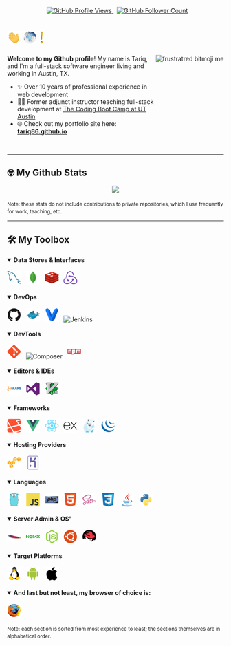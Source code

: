 <p align="center">
    <span>&nbsp;</span>
    <a href="https://github.com/tariq86/tariq86">
        <img src="https://pageview.vercel.app/?github_user=tariq86" alt="GitHub Profile Views" />
    </a>
    <span>&nbsp;</span>
    <a href="https://github.com/tariq86?tab=followers">
        <img src="https://img.shields.io/github/followers/tariq86.svg?label=follow&style=social" alt="GitHub Follower Count" />
    </a>
</p>

<h1>
	<img height="30px" src="./res/img/hi.gif" alt="👋🏽" />
	<img height="30px" src="./res/img/globe.gif" alt="🌎" />
	<img height="30px" src="./res/img/exclamation.gif" alt="❗" />
</h1>

<img align="right" height="200" src="./res/img/my-bitmoji.png" alt="frustratred bitmoji me" />

<p valign="middle">

**Welcome to my Github profile**! My name is Tariq, and I'm a full-stack software engineer living and working in Austin, TX.

- ✨ Over 10 years of professional experience in web development
- 👨‍💻 Former adjunct instructor teaching full-stack development at [The Coding Boot Camp at UT Austin](https://techbootcamps.utexas.edu/coding/)
- 🌐 Check out my portfolio site here: [**tariq86.github.io**](https://tariq86.github.io)

</p>

<br clear="both" />

---

## 🤓 My Github Stats

<p align="center">
    <img src="https://github-readme-stats.vercel.app/api?username=tariq86&show_icons=true&theme=dark" />
</p>

<small>Note: these stats do not include contributions to private repositories, which I use frequently for work, teaching, etc.</small>

---

## 🛠️ My Toolbox

<details open>
    <summary><strong>Data Stores & Interfaces</strong></summary>
    <br />
    <!-- MySQL -->
    <img src="https://raw.githubusercontent.com/devicons/devicon/master/icons/mysql/mysql-original.svg" width="32" alt="MySQL" />
    &nbsp;
    <!-- MongoDB -->
    <img src="https://raw.githubusercontent.com/devicons/devicon/master/icons/mongodb/mongodb-original.svg" width="32" alt="MongoDB" />
    &nbsp;
    <!-- Redis -->
    <img src="https://raw.githubusercontent.com/devicons/devicon/master/icons/redis/redis-original.svg" width="32" alt="Redis" />
    &nbsp;
    <!-- Redux -->
    <img src="https://raw.githubusercontent.com/devicons/devicon/master/icons/redux/redux-original.svg" width="32" alt="Redux" />
</details>

<br />

<details open>
    <summary><strong>DevOps</strong></summary>
    <br />
    <!-- GitHub -->
    <img src="https://raw.githubusercontent.com/devicons/devicon/master/icons/github/github-original.svg" width="32" alt="GitHub" />
    &nbsp;
    <!-- Docker -->
    <img src="https://raw.githubusercontent.com/devicons/devicon/master/icons/docker/docker-original.svg" width="32" alt="Docker" />
    &nbsp;
    <!-- Vagrant -->
    <img src="https://raw.githubusercontent.com/devicons/devicon/master/icons/vagrant/vagrant-original.svg" width="32" alt="Vagrant" />
    &nbsp;
    <!-- Jenkins -->
    <img src="https://raw.githubusercontent.com/tariq86/devicon/feature/306-jenkins/icons/jenkins/jenkins-original.svg" width="32" alt="Jenkins" />
</details>

<br />

<details open>
    <summary><strong>DevTools</strong></summary>
    <br />
    <!-- Git -->
    <img src="https://raw.githubusercontent.com/devicons/devicon/master/icons/git/git-original.svg" width="32" alt="Git" />
    &nbsp;
    <img src="https://raw.githubusercontent.com/tariq86/devicon/icons/composer/icons/composer/composer-original.svg" width="32" alt="Composer" />
    &nbsp;
    <!-- NPM -->
    <img src="https://raw.githubusercontent.com/devicons/devicon/master/icons/npm/npm-original-wordmark.svg" width="32" alt="NPM" />
</details>

<br />

<details open>
    <summary><strong>Editors & IDEs</strong></summary>
    <br />
    <!-- Jetbrains -->
    <img src="https://raw.githubusercontent.com/devicons/devicon/master/icons/jetbrains/jetbrains-original.svg" width="32" alt="Jetbrains IDEs" />
    &nbsp;
    <!-- Visual Studio -->
    <img src="https://raw.githubusercontent.com/devicons/devicon/master/icons/visualstudio/visualstudio-plain.svg" width="32" alt="Visual Studio" />
    &nbsp;
    <!-- vim -->
    <img src="https://raw.githubusercontent.com/devicons/devicon/master/icons/vim/vim-original.svg" width="32" alt="vim" />
</details>

<br />

<details open>
    <summary><strong>Frameworks</strong></summary>
    <br />
    <!-- Laravel -->
    <img src="https://raw.githubusercontent.com/devicons/devicon/master/icons/laravel/laravel-plain.svg" width="32" alt="Laravel" />
    &nbsp;
    <!-- Vue.js -->
    <img src="https://raw.githubusercontent.com/devicons/devicon/master/icons/vuejs/vuejs-original.svg" width="32" alt="Vue.js" />
    &nbsp;
    <!-- React -->
    <img src="https://raw.githubusercontent.com/devicons/devicon/master/icons/react/react-original.svg" width="32" alt="React" />
    &nbsp;
    <!-- Express.js -->
    <img src="https://raw.githubusercontent.com/devicons/devicon/master/icons/express/express-original.svg" width="32" alt="Express.js" />
    &nbsp;
    <!-- Foundation -->
    <img src="https://raw.githubusercontent.com/devicons/devicon/master/icons/foundation/foundation-original.svg" width="32" alt="Foundation" />
    &nbsp;
    <!-- jQuery -->
    <img src="https://raw.githubusercontent.com/devicons/devicon/master/icons/jquery/jquery-original.svg" width="32" alt="jQuery" />
</details>

<br />

<details open>
    <summary><strong>Hosting Providers</strong></summary>
    <br />
    <!-- AWS -->
    <img src="https://raw.githubusercontent.com/devicons/devicon/master/icons/amazonwebservices/amazonwebservices-original.svg" width="32" alt="AWS" />
    &nbsp;
    <!-- Heroku -->
    <img src="https://raw.githubusercontent.com/devicons/devicon/master/icons/heroku/heroku-original.svg" width="32" alt="Heroku" />
</details>

<br />

<details open>
    <summary><strong>Languages</strong></summary>
    <br />
    <!-- Golang -->
    <img src="https://raw.githubusercontent.com/devicons/devicon/master/icons/go/go-original.svg" width="32" alt="Golang" />
    &nbsp;
    <!-- JS -->
    <img src="https://raw.githubusercontent.com/devicons/devicon/master/icons/javascript/javascript-original.svg" width="32" alt="JS" />
    &nbsp;
    <!-- PHP -->
    <img src="https://raw.githubusercontent.com/devicons/devicon/master/icons/php/php-original.svg" width="32" alt="PHP" />
    &nbsp;
    <!-- HTML5 -->
    <img src="https://raw.githubusercontent.com/devicons/devicon/master/icons/html5/html5-original.svg" width="32" alt="HTML5" />
    &nbsp;
    <!-- SASS -->
    <img src="https://raw.githubusercontent.com/devicons/devicon/master/icons/sass/sass-original.svg" width="32" alt="SASS" />
    &nbsp;
    <!-- CSS3 -->
    <img src="https://raw.githubusercontent.com/devicons/devicon/master/icons/css3/css3-original.svg" width="32" alt="CSS3" />
    &nbsp;
    <!-- Java -->
    <img src="https://raw.githubusercontent.com/devicons/devicon/master/icons/java/java-original.svg" width="32" alt="Java" />
    &nbsp;
    <!-- Python -->
    <img src="https://raw.githubusercontent.com/devicons/devicon/master/icons/python/python-original.svg" width="32" alt="Python" />
</details>

<br />

<details open>
    <summary><strong>Server Admin & OS'</strong></summary>
    <br />
    <!-- Apache -->
    <img src="https://raw.githubusercontent.com/devicons/devicon/master/icons/apache/apache-original.svg" width="32" alt="Apache" />
    &nbsp;
    <!-- NginX -->
    <img src="https://raw.githubusercontent.com/devicons/devicon/master/icons/nginx/nginx-original.svg" width="32" alt="Nginx" />
    &nbsp;
    <!-- Node.js -->
    <img src="https://raw.githubusercontent.com/devicons/devicon/master/icons/nodejs/nodejs-original.svg" width="32" alt="Node.js" />
    &nbsp;
    <!-- Ubuntu -->
    <img src="https://raw.githubusercontent.com/devicons/devicon/master/icons/ubuntu/ubuntu-plain.svg" width="32" alt="Ubuntu" />
    &nbsp;
    <!-- Redhat -->
    <img src="https://raw.githubusercontent.com/devicons/devicon/master/icons/redhat/redhat-original.svg" width="32" alt="Redhat" />
</details>

<br />

<details open>
    <summary><strong>Target Platforms</strong></summary>
    <br />
    <!-- Linux -->
    <img src="https://raw.githubusercontent.com/devicons/devicon/master/icons/linux/linux-original.svg" width="32" alt="Linux" />
    &nbsp;
    <!-- Android -->
    <img src="https://raw.githubusercontent.com/devicons/devicon/master/icons/android/android-original.svg" width="32" alt="Android" />
    &nbsp;
    <!-- Apple -->
    <img src="https://raw.githubusercontent.com/devicons/devicon/master/icons/apple/apple-original.svg" width="32" alt="Apple" />
</details>

<br />

<details open>
    <summary><strong>And last but not least, my browser of choice is:</strong></summary>
    <br />
    <!-- Firefox -->
    <img src="https://raw.githubusercontent.com/devicons/devicon/master/icons/firefox/firefox-original.svg" width="32" alt="Firefox" />
</details>

<small>Note: each section is sorted from most experience to least; the sections themselves are in alphabetical order.</small>

